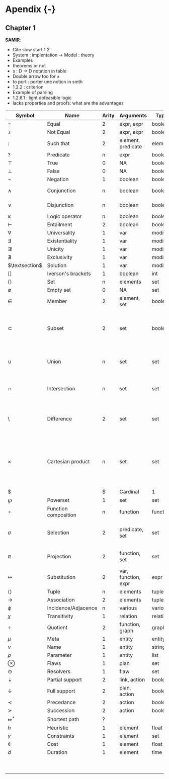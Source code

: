 # Apendix {-}

## Chapter 1


**SAMIR**: 

* Cite slow start 1.2
* System : implentation -> Model : theory
* Examples
* theorems or not
* s : D -> D notation in table
* Double arrow too for ±
* to port : porter une notion in smth
* 1.2.2 : criterion
* Example of parsing
* 1.2.6.1 : light defeasible logic
* lacks properties and proofs: what are the advantages 


| Symbol           | Name                 | Arity | Arguments           | Type     | Definition                                                                                                                     |
|------------------|----------------------|-------|---------------------|----------|--------------------------------------------------------------------------------------------------------------------------------|
| $=$              | Equal                | 2     | expr, expr          | boolean  | $x = x : \top$                                                                                                                 |
| $\neq$           | Not Equal            | 2     | expr, expr          | boolean  | $x \neq x : \bot$                                                                                                              |
| $:$              | Such that            | 2     | element, predicate  | element  | @axi:specification                                                                                                             |
| $?$              | Predicate            | n     | expr                | boolean  | arbitrary                                                                                                                      |
| $\top$           | True                 | 0     | NA                  | boolean  |                                                                                                                                |
| $\bot$           | False                | 0     | NA                  | boolean  |                                                                                                                                |
| $\lnot$          | Negation             | 1     | boolean             | boolean  | $\lnot \top = \bot$                                                                                                            |
| $\land$          | Conjunction          | n     | boolean             | boolean  | $a \land b \vdash (a = b = \top)$                                                                                              |
| $\lor$           | Disjunction          | n     | boolean             | boolean  | $\lnot(a \lor b) \vdash (a = b = \bot)$                                                                                        |
| $\veeonwedge$    | Logic operator       | n     | boolean             | boolean  | arbitrary                                                                                                                      |
| $\vdash$         | Entailment           | 2     | boolean             | boolean  |                                                                                                                                |
| $\forall$        | Universality         | 1     | var                 | modifier |                                                                                                                                |
| $\exists$        | Existentiality       | 1     | var                 | modifier |                                                                                                                                |
| $\exists!$       | Unicity              | 1     | var                 | modifier |                                                                                                                                |
| $\nexists$       | Exclusivity          | 1     | var                 | modifier | $\lneq \exists$                                                                                                                |
| $\textsection$   | Solution             | 1     | var                 | modifier |                                                                                                                                |
| $[]$             | Iverson's brackets   | 1     | boolean             | int      | $[\bot]=0 \land [\top]=1$                                                                                                      |
| $\{\}$           | Set                  | n     | elements            | set      |                                                                                                                                |
| $\emptyset$      | Empty set            | 0     | NA                  | set      | $\emptyset = \{\}$                                                                                                             |
| $\in$            | Member               | 2     | element, set        | boolean  |                                                                                                                                |
| $\subset$        | Subset               | 2     | set                 | boolean  | $\cal{S} \subset \cal{T} \vdash ((e \in \cal{S} \vdash e\in \cal{T}) \land \cal{S} \neq \cal{T})$                              |
| $\cup$           | Union                | n     | set                 | set      | $\cal{S} \cup \cal{T} = \{e : e \in \cal{S} \lor e \in \cal{T} \}$                                                             |
| $\cap$           | Intersection         | n     | set                 | set      | $\cal{S} \cap \cal{T} = \{e : e \in \cal{S} \land e \in \cal{T} \}$                                                            |
| $\setminus$      | Difference           | 2     | set                 | set      | $\cal{S} \setminus \cal{T} = \{e : e \in \cal{S} \land e \notin \cal{T} \}$                                                    |
| $\times$         | Cartesian product    | n     | set                 | set      | $\cal{S} \times \cal{T} = \{\langle e_{\cal{S}}, e_{\cal{T}} \rangle : e_{\cal{S}} \in \cal{S} \land e_{\cal{T}}\in \cal{T}\}$ |
| $| |$            | Cardinal             | 1     | set                 | int      |                                                                                                                                |
| $\wp$            | Powerset             | 1     | set                 | set      | @axi:powerset                                                                                                                  |
| $\circ$          | Function composition | n     | function            | function |                                                                                                                                |
| $\sigma$         | Selection            | 2     | predicate, set      | set      | $\sigma_?(\cal{S}) = \{e : ?(e) \land e\in \cal{S}\}$                                                                          |
| $\pi$            | Projection           | 2     | function, set       | set      | $\pi_f(\cal{S}) = \{ f(e) : e \in \cal{S}\}$                                                                                   |
| $\mapsto$        | Substitution         | 2     | var, function, expr | expr     | $(e \mapsto f(e))(\bb{e}(e)) = \bb{e}(f(e))$                                                                                   |
| $\langle \rangle$| Tuple                | n     | elements            | tuple    |                                                                                                                                |
| $\to$            | Association          | 2     | elements            | tuple    |                                                                                                                                |
| $\phi$           | Incidence/Adjacence  | n     | various             | various  |                                                                                                                                |
| $\chi$           | Transitivity         | 1     | relation            | relation |                                                                                                                                |
| $\div$           | Quotient             | 2     | function, graph     | graph    |                                                                                                                                |
| $\mu$            | Meta                 | 1     | entity              | entity   |                                                                                                                                |
| $\nu$            | Name                 | 1     | entity              | string   |                                                                                                                                |
| $\rho$           | Parameter            | 1     | entity              | list     |                                                                                                                                |
| $\otimes$        | Flaws                | 1     | plan                | set      |                                                                                                                                |
| $\odot$          | Resolvers            | 1     | flaw                | set      |                                                                                                                                |
| $\downdasharrow$ | Partial support      | 2     | link, action        | boolean  |                                                                                                                                |
| $\downarrow$     | Full support         | 2     | plan, action        | boolean  |                                                                                                                                |
| $\prec$          | Precedance           | 2     | action              | boolean  |                                                                                                                                |
| $\succ$          | Succession           | 2     | action              | boolean  |                                                                                                                                |
| $\Mapsto^*$      | Shortest path        | ?     |                     |          |                                                                                                                                |
| $h$              | Heuristic            | 1     | element             | float    |                                                                                                                                |
| $\gamma$         | Constraints          | 1     | element             | set      |                                                                                                                                |
| $¢$              | Cost                 | 1     | element             | float    |                                                                                                                                |
| $d$              | Duration             | 1     | element             | time     |                                                                                                                                |
|                  |                      |       |                     |          |                                                                                                                                |
|                  |                      |       |                     |          |                                                                                                                                |
|                  |                      |       |                     |          |                                                                                                                                |
|                  |                      |       |                     |          |                                                                                                                                |
|                  |                      |       |                     |          |                                                                                                                                |
|                  |                      |       |                     |          |                                                                                                                                |
|                  |                      |       |                     |          |                                                                                                                                |
|                  |                      |       |                     |          |                                                                                                                                |
|                  |                      |       |                     |          |                                                                                                                                |

